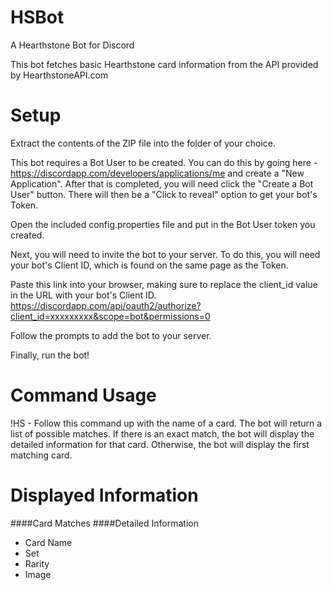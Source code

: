 # HSBot
A Hearthstone Bot for Discord

This bot fetches basic Hearthstone card information from the API provided by HearthstoneAPI.com


# Setup

Extract the contents of the ZIP file into the folder of your choice.

This bot requires a Bot User to be created.  You can do this by going here - https://discordapp.com/developers/applications/me and
create a "New Application".  After that is completed, you will need click the "Create a Bot User" button.  There will then be a "Click to reveal"
option to get your bot's Token.  

Open the included config.properties file and put in the Bot User token you created.

Next, you will need to invite the bot to your server.  To do this, you will need your bot's Client ID, which is found on the same page as the Token.

Paste this link into your browser, making sure to replace the client_id value in the URL with your bot's Client ID.
https://discordapp.com/api/oauth2/authorize?client_id=xxxxxxxxx&scope=bot&permissions=0

Follow the prompts to add the bot to your server.


Finally, run the bot!


# Command Usage

!HS
	- Follow this command up with the name of a card.  The bot will return a list of possible matches.
	  If there is an exact match, the bot will display the detailed information for that card.  Otherwise,
	  the bot will display the first matching card.
	  
	  
	  
# Displayed Information

####Card Matches
####Detailed Information
* Card Name
* Set
* Rarity
* Image
